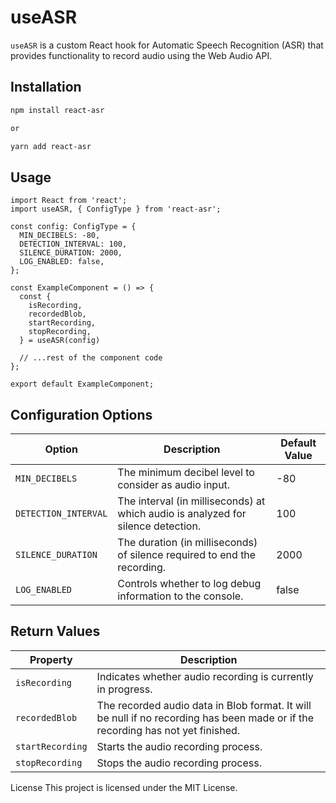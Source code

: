 # useASR

`useASR` is a custom React hook for Automatic Speech Recognition (ASR) that provides functionality to record audio using the Web Audio API.

## Installation

```bash
npm install react-asr

or

yarn add react-asr
```

## Usage

```
import React from 'react';
import useASR, { ConfigType } from 'react-asr';

const config: ConfigType = {
  MIN_DECIBELS: -80,
  DETECTION_INTERVAL: 100,
  SILENCE_DURATION: 2000,
  LOG_ENABLED: false,
};

const ExampleComponent = () => {
  const {
    isRecording,
    recordedBlob,
    startRecording,
    stopRecording,
  } = useASR(config)

  // ...rest of the component code
};

export default ExampleComponent;
```

## Configuration Options

| Option               | Description                                                                      | Default Value |
| -------------------- | -------------------------------------------------------------------------------- | ------------- |
| `MIN_DECIBELS`       | The minimum decibel level to consider as audio input.                            | -80           |
| `DETECTION_INTERVAL` | The interval (in milliseconds) at which audio is analyzed for silence detection. | 100           |
| `SILENCE_DURATION`   | The duration (in milliseconds) of silence required to end the recording.         | 2000          |
| `LOG_ENABLED`        | Controls whether to log debug information to the console.                        | false         |

## Return Values

| Property         | Description                                                                                                                     |
| ---------------- | ------------------------------------------------------------------------------------------------------------------------------- |
| `isRecording`    | Indicates whether audio recording is currently in progress.                                                                     |
| `recordedBlob`   | The recorded audio data in Blob format. It will be null if no recording has been made or if the recording has not yet finished. |
| `startRecording` | Starts the audio recording process.                                                                                             |
| `stopRecording`  | Stops the audio recording process.                                                                                              |

License
This project is licensed under the MIT License.
